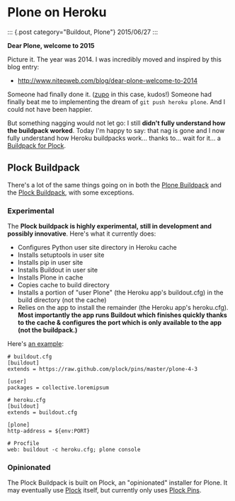 # Plone on Heroku

::: {.post category="Buildout, Plone"}
2015/06/27
:::

**Dear Plone, welcome to 2015**

Picture it. The year was 2014. I was incredibly moved and inspired by
this blog entry:

-   <http://www.niteoweb.com/blog/dear-plone-welcome-to-2014>

Someone had finally done it. ([zupo](https://github.com/zupo) in this
case, kudos!) Someone had finally beat me to implementing the dream of
`git push heroku plone`. And I could not have been happier.

But something nagging would not let go: I still **didn\'t fully
understand how the buildpack worked**. Today I\'m happy to say: that nag
is gone and I now fully understand how Heroku buildpacks work... thanks
to... wait for it... a [Buildpack for
Plock](https://github.com/plock/buildpack/blob/master/bin/compile).

## Plock Buildpack

There\'s a lot of the same things going on in both the [Plone
Buildpack](https://github.com/plone/heroku-buildpack-plone) and the
[Plock
Buildpack](https://github.com/plock/buildpack/blob/master/bin/compile),
with some exceptions.

### Experimental

The **Plock buildpack is highly experimental, still in development and
possibly innovative**. Here\'s what it currently does:

-   Configures Python user site directory in Heroku cache
-   Installs setuptools in user site
-   Installs pip in user site
-   Installs Buildout in user site
-   Installs Plone in cache
-   Copies cache to build directory
-   Installs a portion of \"user Plone\" (the Heroku app\'s
    buildout.cfg) in the build directory (not the cache)
-   Relies on the app to install the remainder (the Heroku app\'s
    heroku.cfg). **Most importantly the app runs Buildout which finishes
    quickly thanks to the cache & configures the port which is only
    available to the app (not the buildpack.)**

Here\'s [an example](https://github.com/ACLARKNET/plone-demo):

    # buildout.cfg
    [buildout]
    extends = https://raw.github.com/plock/pins/master/plone-4-3

    [user]
    packages = collective.loremipsum

    # heroku.cfg
    [buildout]
    extends = buildout.cfg

    [plone]
    http-address = ${env:PORT}

    # Procfile
    web: buildout -c heroku.cfg; plone console

### Opinionated

The Plock Buildpack is built on Plock, an \"opinionated\" installer for
Plone. It may eventually use
[Plock](https://pypi.python.org/pypi/plock/0.4.0) itself, but currently
only uses [Plock Pins](https://github.com/plock/pins).
